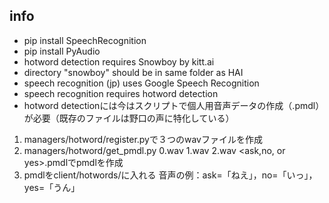 ## info
* pip install SpeechRecognition
* pip install PyAudio
* hotword detection requires Snowboy by kitt.ai
 * directory "snowboy" should be in same folder as HAI
* speech recognition (jp) uses Google Speech Recognition
* speech recognition requires hotword detection
* hotword detectionには今はスクリプトで個人用音声データの作成（.pmdl）が必要（既存のファイルは野口の声に特化している）
1. managers/hotword/register.pyで３つのwavファイルを作成
2. managers/hotword/get_pmdl.py 0.wav 1.wav 2.wav <ask,no, or yes>.pmdlでpmdlを作成
3. pmdlをclient/hotwords/に入れる
音声の例：ask=「ねえ」，no=「いっ」，yes=「うん」

